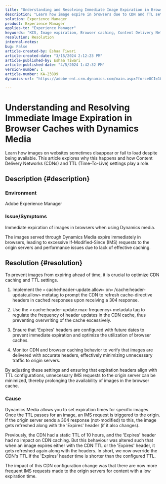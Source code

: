```yaml
---
title: "Understanding and Resolving Immediate Image Expiration in Browser Caches with Dynamics Media"
description: "Learn how image expire in browsers due to CDN and TTL settings, impacting cache refresh and browser revalidation processes."
solution: Experience Manager
product: Experience Manager
applies-to: "Experience Manager"
keywords: "KCS, Image expiration, Browser caching, Content Delivery Network (CDN), IMS requests, Cache control, Edge servers, HTTP 304 response, Cache update, Adobe Scene7 CDN"
resolution: Resolution
internal-notes: 
bug: False
article-created-by: Eshaa Tiwari
article-created-date: "3/15/2024 2:12:23 PM"
article-published-by: Eshaa Tiwari
article-published-date: "4/5/2024 1:42:32 PM"
version-number: 1
article-number: KA-23899
dynamics-url: "https://adobe-ent.crm.dynamics.com/main.aspx?forceUCI=1&pagetype=entityrecord&etn=knowledgearticle&id=a4977006-d6e2-ee11-904c-6045bd03c412"

---
```

# Understanding and Resolving Immediate Image Expiration in Browser Caches with Dynamics Media


Learn how images on websites sometimes disappear or fail to load despite being available. This article explores why this happens and how Content Delivery Networks (CDNs) and TTL (Time-To-Live) settings play a role.

## Description {#description}


### Environment

Adobe Experience Manager

### Issue/Symptoms

Immediate expiration of images in browsers when using Dynamics media.

The images served through Dynamics Media expire immediately in browsers, leading to excessive If-Modified-Since (IMS) requests to the origin servers and performance issues due to lack of effective caching.


## Resolution {#resolution}


To prevent images from expiring ahead of time, it is crucial to optimize CDN caching and TTL settings.

1. Implement the `<` cache:header-update.allow`>` on`<` /cache:header-update.allow`>`  metatag to prompt the CDN to refresh cache-directive headers in cached responses upon receiving a 304 response. 

    
2. Use the `<` cache:header-update.max-frequency`>`  metadata tag to regulate the frequency of header updates in the CDN cache, thus preventing overwriting of the cache excessively. 

    
3. Ensure that 'Expires' headers are configured with future dates to prevent immediate expiration and optimize the utilization of browser caches.

    
4. Monitor CDN and browser caching behavior to verify that images are delivered with accurate headers, effectively minimizing unnecessary traffic to origin servers.


By adjusting these settings and ensuring that expiration headers align with TTL configurations, unnecessary IMS requests to the origin server can be minimized, thereby prolonging the availability of images in the browser cache.

### Cause

Dynamics Media allows you to set expiration times for specific images. Once the TTL passes for an image, an IMS request is triggered to the origin. If the origin server sends a 304 response (not-modified) to this, the image gets refreshed along with the 'Expires' header (if it also changes).

Previously, the CDN had a static TTL of 10 hours, and the 'Expires' header had no impact on CDN caching. But this behaviour was altered such that when an image expires either with the CDN TTL or the 'Expires' header, it gets refreshed again along with the headers. In short, we now override the CDN's TTL if the 'Expires' header time is shorter than the configured TTL.

The impact of this CDN configuration change was that there are now more frequent IMS requests made to the origin servers for content with a low expiration time.

